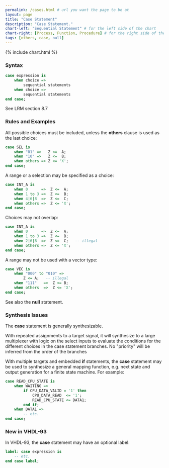 ```yaml
---
permalink: /cases.html # url you want the page to be at
layout: page
title: "Case Statement"
description: "Case Statement."
chart-left: "Sequential Statement" # for the left side of the chart
chart-right: [Process, Function, Procedure] # for the right side of the chart
tags: [others, case, null]
---
```


{% include chart.html %}

<h3 class="text-hr"><span>Syntax</span></h3>

```vhdl
case expression is
    when choice =>
        sequential statements
    when choice =>
        sequential statements
end case;
```

See LRM section 8.7

<h3 class="text-hr"><span>Rules and Examples</span></h3>

All possible choices must be included, unless the __others__ clause is used as the last choice:
```vhdl
case SEL is
    when "01" =>   Z <=  A;
    when "10" =>   Z <=  B;
    when others => Z <= 'X';
end case;
```

A range or a selection may be specified as a choice:
```vhdl
case INT_A is
    when 0      =>  Z <=  A;
    when 1 to 3 =>  Z <=  B;
    when 4|6|8  =>  Z <=  C;
    when others =>  Z <= 'X';
end case;
```

Choices may not overlap:
```vhdl
case INT_A is
    when 0      =>  Z <=  A;
    when 1 to 3 =>  Z <=  B;
    when 2|6|8  =>  Z <=  C;   -- illegal
    when others =>  Z <= 'X';
end case;
```

A range may not be used with a vector type:
```vhdl
case VEC is
    when "000" to "010" =>  
        Z <= A;   -- illegal
    when "111"   =>  Z <= B;
    when others  =>  Z <= 'X';
end case;
```

See also the __null__ statement.

<h3 class="text-hr"><span>Synthesis Issues</span></h3>

The __case__ statement is generally synthesizable.

With repeated assignments to a target signal, it will synthesize to a large multiplexer with logic on the select inputs to evaluate the conditions for the different choices in the case statement branches. No "priority" will be inferred from the order of the branches

With multiple targets and embedded __if__ statements, the __case__ statement may be used to synthesize a general mapping function, e.g. next state and output generation for a finite state machine. For example:
```vhdl
case READ_CPU_STATE is
    when WAITING =>
        if CPU_DATA_VALID = '1' then
            CPU_DATA_READ  <= '1';
            READ_CPU_STATE <= DATA1;
        end if;
    when DATA1 =>
        -- etc.
end case;
```

<h3 class="text-hr"><span>New in VHDL-93</span></h3>

In VHDL-93, the __case__ statement may have an optional label:

```vhdl
label: case expression is
    -- etc.
end case label;
```
